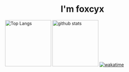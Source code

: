 <h1 align="center">I'm foxcyx</h1>
<p align="left"> 
  <img alt="Top Langs" height="150px" src="https://github-readme-stats.vercel.app/api/top-langs/?username=foxcyx&layout=compact&show_icons=true&theme=onedark" />
  <img alt="github stats" height="150px" src="https://github-readme-stats.vercel.app/api?username=foxcyx&theme=onedark&show_icons=ture" />
  <a href="https://wakatime.com/badge/user/018de57a-b526-4296-b857-9711a7bdad6a/project/018e2cef-34bd-4d30-ba80-9f99f8be9271"><img src="https://wakatime.com/badge/user/018de57a-b526-4296-b857-9711a7bdad6a/project/018e2cef-34bd-4d30-ba80-9f99f8be9271.svg" alt="wakatime"></a>
</p>
